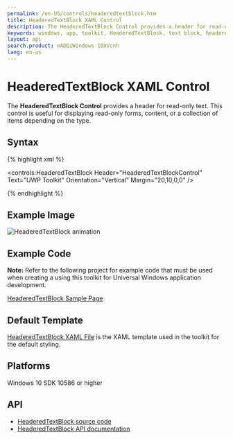 ```yaml
---
permalink: /en-US/controls/headeredtextblock.htm
title: HeaderedTextBlock XAML Control
description: The HeaderedTextBlock Control provides a header for read-only text, displays forms, content and various item collections
keywords: windows, app, toolkit, HeaderedTextBlock, text block, headered, XAML, XAML Control, HeaderedText, UWP
layout: api
search.product: eADQiWindows 10XVcnh
lang: en-us
---
```


# HeaderedTextBlock XAML Control

The **HeaderedTextBlock Control** provides a header for read-only text. This control is useful for displaying read-only forms, content, or a collection of items depending on the type. 

## Syntax

{% highlight xml %}

<controls:HeaderedTextBlock Header="HeaderedTextBlockControl" 
           Text="UWP Toolkit" 
           Orientation="Vertical"
		   Margin="20,10,0,0" />  

{% endhighlight %}

## Example Image

![HeaderedTextBlock animation]({{site.baseurl}}/resources/images/Controls-HeaderedTextBlock.png "HeaderedTextBlock")

## Example Code

**Note:** Refer to the following project for example code that must be used when creating a using this toolkit for Universal Windows application development.

[HeaderedTextBlock Sample Page](https://github.com/Microsoft/UWPCommunityToolkit/tree/master/Microsoft.Toolkit.Uwp.SampleApp/SamplePages/HeaderedTextBlock)

## Default Template

[HeaderedTextBlock XAML File](https://github.com/Microsoft/UWPCommunityToolkit/blob/master/Microsoft.Toolkit.Uwp.UI.Controls/HeaderedTextBlock/HeaderedTextBlock.xaml) is the XAML template used in the toolkit for the default styling.

## Platforms

Windows 10 SDK 10586 or higher

## API

* [HeaderedTextBlock source code](https://github.com/Microsoft/UWPCommunityToolkit/tree/master/Microsoft.Toolkit.Uwp.UI.Controls/HeaderedTextBlock)
* [HeaderedTextBlock API documentation]({{site.baseurl}}/{{page.lang}}/api/Microsoft_Toolkit_Uwp_UI_Controls_HeaderedTextBlock.htm)

